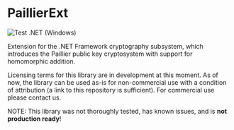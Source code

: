 # PaillierExt

![Test .NET (Windows)](https://github.com/aprismatic/paillierext/workflows/Test%20.NET%20(Windows)/badge.svg?branch=master)

Extension for the .NET Framework cryptography subsystem, which introduces the Paillier public key cryptosystem with support for homomorphic addition.

Licensing terms for this library are in development at this moment.
As of now, the library can be used as-is for non-commercial use with a condition of attribution (a link to this repository is sufficient).
For commercial use please contact us.

NOTE: This library was not thoroughly tested, has known issues, and is **not production ready**!
